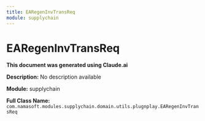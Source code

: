 ```yaml
---
title: EARegenInvTransReq
module: supplychain
---
```



<div class='entity-flows'>

# EARegenInvTransReq

**This document was generated using Claude.ai**

**Description:** No description available

**Module:** supplychain

**Full Class Name:** `com.namasoft.modules.supplychain.domain.utils.plugnplay.EARegenInvTransReq`


</div>

